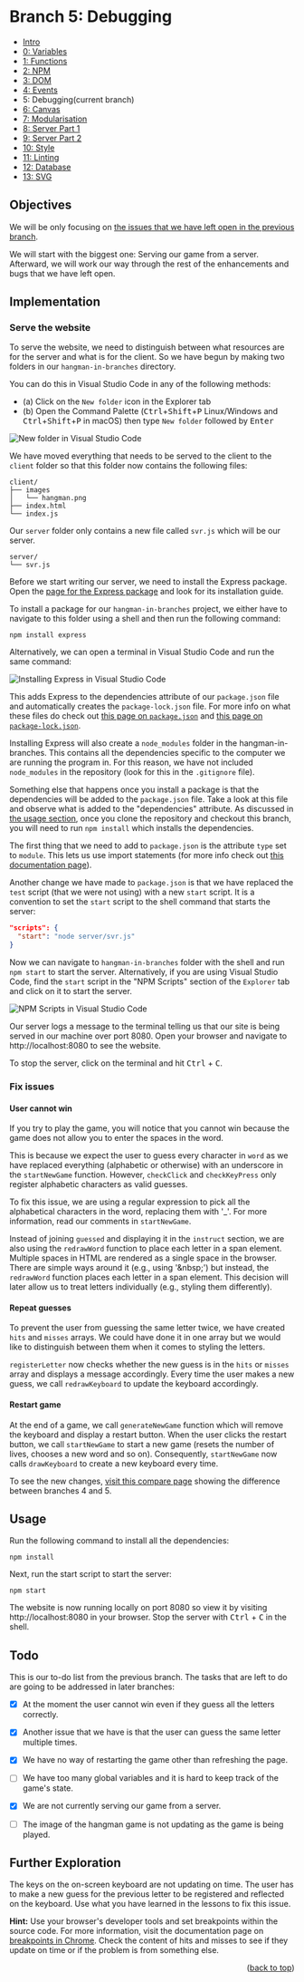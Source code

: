 <div id="top"></div>

<!-- BRANCH TITLE -->

# Branch 5: Debugging

- [Intro](https://github.dev/manighahrmani/hangman-in-branches)
- [0: Variables](https://github.com/portsoc/hangman-in-branches/tree/0)
- [1: Functions](https://github.com/portsoc/hangman-in-branches/tree/1)
- [2: NPM](https://github.com/portsoc/hangman-in-branches/tree/2)
- [3: DOM](https://github.com/portsoc/hangman-in-branches/tree/3)
- [4: Events](https://github.com/portsoc/hangman-in-branches/tree/4)
- 5: Debugging(current branch)
- [6: Canvas](https://github.com/portsoc/hangman-in-branches/tree/6)
- [7: Modularisation](https://github.com/portsoc/hangman-in-branches/tree/7)
- [8: Server Part 1](https://github.com/portsoc/hangman-in-branches/tree/8)
- [9: Server Part 2](https://github.com/portsoc/hangman-in-branches/tree/9)
- [10: Style](https://github.com/portsoc/hangman-in-branches/tree/10)
- [11: Linting](https://github.com/portsoc/hangman-in-branches/tree/11)
- [12: Database](https://github.com/portsoc/hangman-in-branches/tree/12)
- [13: SVG](https://github.com/portsoc/hangman-in-branches/tree/13)

## Objectives

We will be only focusing on [the issues that we have left open in the previous branch](https://github.com/manighahrmani/hangman-in-branches/blob/4/README.md#todo).

We will start with the biggest one: Serving our game from a server.
Afterward, we will work our way through the rest of the enhancements and bugs that we have left open.

## Implementation

### Serve the website

To serve the website, we need to distinguish between what resources are for the server and what is for the client.
So we have begun by making two folders in our `hangman-in-branches` directory.

You can do this in Visual Studio Code in any of the following methods:

- (a) Click on the `New folder` icon in the Explorer tab
- (b) Open the Command Palette (<kbd>Ctrl</kbd>+<kbd>Shift</kbd>+<kbd>P</kbd> Linux/Windows and <kbd>Ctrl</kbd>+<kbd>Shift</kbd>+<kbd>P</kbd> in macOS) then type `New folder` followed by <kbd>Enter</kbd>

![New folder in Visual Studio Code
](https://i.imgur.com/CCKm9Ce.png)

We have moved everything that needs to be served to the client to the `client` folder so that this folder now contains the following files:

```
client/
├── images
│   └── hangman.png
├── index.html
└── index.js
```

Our `server` folder only contains a new file called `svr.js` which will be our server.

```
server/
└── svr.js
```

Before we start writing our server, we need to install the Express package.
Open the [page for the Express package](https://www.npmjs.com/package/express) and look for its installation guide.


To install a package for our `hangman-in-branches` project, we either have to navigate to this folder using a shell and then run the following command:

```
npm install express
```

Alternatively, we can open a terminal in Visual Studio Code and run the same command:

![Installing Express in Visual Studio Code](https://i.imgur.com/pNZqSQh.png)

This adds Express to the dependencies attribute of our `package.json` file and automatically creates the `package-lock.json` file.
For more info on what these files do check out [this page on `package.json`](https://docs.npmjs.com/cli/v8/configuring-npm/package-json) and [this page on `package-lock.json`](https://docs.npmjs.com/cli/v8/configuring-npm/package-json).

Installing Express will also create a `node_modules` folder in the hangman-in-branches.
This contains all the dependencies specific to the computer we are running the program in.
For this reason, we have not included `node_modules` in the repository (look for this in the `.gitignore` file).

Something else that happens once you install a package is that the dependencies will be added to the `package.json` file.
Take a look at this file and observe what is added to the "dependencies" attribute.
As discussed in [the usage section](#usage), once you clone the repository and checkout this branch, you will need to run `npm install` which installs the dependencies.

The first thing that we need to add to `package.json` is the attribute `type` set to `module`.
This lets us use import statements (for more info check out [this documentation page](https://nodejs.org/docs/latest-v13.x/api/esm.html#esm_enabling)).

Another change we have made to `package.json` is that we have replaced the `test` script (that we were not using) with a new `start` script.
It is a convention to set the `start` script to the shell command that starts the server:

```json
"scripts": {
  "start": "node server/svr.js"
}
```

Now we can navigate to `hangman-in-branches` folder with the shell and run `npm start` to start the server.
Alternatively, if you are using Visual Studio Code, find the `start` script in the "NPM Scripts" section of the `Explorer` tab and click on it to start the server.

![NPM Scripts in Visual Studio Code](https://i.imgur.com/H1PxFsR.png)

Our server logs a message to the terminal telling us that our site is being served in our machine over port 8080.
Open your browser and navigate to http://localhost:8080 to see the website.

To stop the server, click on the terminal and hit <kbd>Ctrl</kbd> + <kbd>C</kbd>.

### Fix issues

#### User cannot win

If you try to play the game, you will notice that you cannot win because the game does not allow you to enter the spaces in the word.

This is because we expect the user to guess every character in `word` as we have replaced everything (alphabetic or otherwise) with an underscore in the `startNewGame` function.
However, `checkClick` and `checkKeyPress` only register alphabetic characters as valid guesses.

To fix this issue, we are using a regular expression to pick all the alphabetical characters in the word, replacing them with '\_'.
For more information, read our comments in `startNewGame`.

Instead of joining `guessed` and displaying it in the `instruct` section, we are also using the `redrawWord` function to place each letter in a span element.
Multiple spaces in HTML are rendered as a single space in the browser.
There are simple ways around it (e.g., using '\&nbsp;') but instead, the `redrawWord` function places each letter in a span element.
This decision will later allow us to treat letters individually (e.g., styling them differently).

#### Repeat guesses

To prevent the user from guessing the same letter twice, we have created `hits` and `misses` arrays.
We could have done it in one array but we would like to distinguish between them when it comes to styling the letters.

`registerLetter` now checks whether the new guess is in the `hits` or `misses` array and displays a message accordingly.
Every time the user makes a new guess, we call `redrawKeyboard` to update the keyboard accordingly.

#### Restart game

At the end of a game, we call `generateNewGame` function which will remove the keyboard and display a restart button.
When the user clicks the restart button, we call `startNewGame` to start a new game (resets the number of lives, chooses a new word and so on).
Consequently, `startNewGame` now calls `drawKeyboard` to create a new keyboard every time.

To see the new changes, [visit this compare page](https://github.com/portsoc/hangman-in-branches/compare/4...5?diff=split) showing the difference between branches 4 and 5.

## Usage

Run the following command to install all the dependencies:

```
npm install
```

Next, run the start script to start the server:

```
npm start
```

The website is now running locally on port 8080 so view it by visiting http://localhost:8080 in your browser.
Stop the server with <kbd>Ctrl</kbd> + <kbd>C</kbd> in the shell.

## Todo

This is our to-do list from the previous branch.
The tasks that are left to do are going to be addressed in later branches:

- [x] At the moment the user cannot win even if they guess all the letters correctly.

- [x] Another issue that we have is that the user can guess the same letter multiple times.

- [x] We have no way of restarting the game other than refreshing the page.

- [ ] We have too many global variables and it is hard to keep track of the game's state.

- [x] We are not currently serving our game from a server.

- [ ] The image of the hangman game is not updating as the game is being played.

## Further Exploration

The keys on the on-screen keyboard are not updating on time.
The user has to make a new guess for the previous letter to be registered and reflected on the keyboard.
Use what you have learned in the lessons to fix this issue.

**Hint:** Use your browser's developer tools and set breakpoints within the source code.
For more information, visit the documentation page on [breakpoints in Chrome](https://developer.chrome.com/docs/devtools/javascript/breakpoints/).
Check the content of hits and misses to see if they update on time or if the problem is from something else.

<p align="right">(<a href="#top">back to top</a>)</p>

